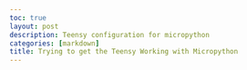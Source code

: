 ```yaml
---
toc: true
layout: post
description: Teensy configuration for micropython
categories: [markdown]
title: Trying to get the Teensy Working with Micropython
---
```

